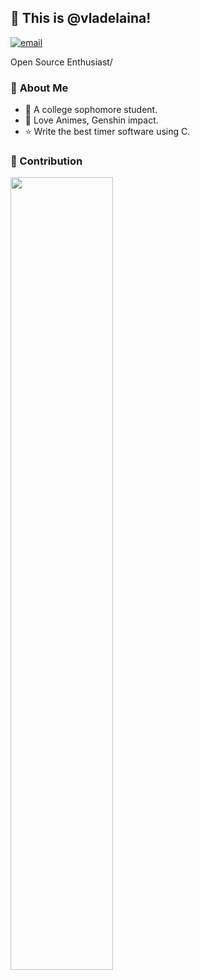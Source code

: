 ## 👋 This is @vladelaina!
[![email](https://img.shields.io/badge/-zmh@lightxi.com-black?labelColor=black&logo=gmail&logoColor=white&style=flat-square)](mailto:vladelaina@gmail.com)

Open Source Enthusiast/


### 💭 **About Me**

- 🏫 A college sophomore student.
- 💖 Love Animes, Genshin impact.
- ⭐ Write the best timer software using C.


### 🍏 Contribution
<img width="57%"  src="https://github-readme-stats.vercel.app/api?username=vladelaina&disable_animations=true&show_icons=true&rank_icon=percentile&count_private=true&theme=dracula"/>
